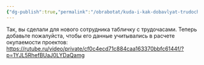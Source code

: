 ```yaml
---
{"dg-publish":true,"permalink":"/obrabotat/kuda-i-kak-dobavlyat-trudochasy-dlya-novogo-sotrudnika/"}
---
```


 Так, вы сделали для нового сотрудника табличку с трудочасами.
 Теперь добавьте пожалуйста, чтобы его данные учитывались в расчете окупаемости проектов:
 https://rutube.ru/video/private/cf0c4ecd71c884caa163370bbfc6144f/?p=1YJL5RhefBUaJ0LYDaQamg

